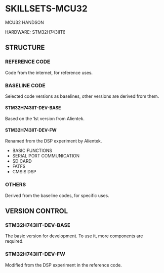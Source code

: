# SKILLSETS-MCU32
MCU32 HANDSON 

HARDWARE: STM32H743IIT6

## STRUCTURE

### REFERENCE CODE

Code from the internet, for reference uses.

### BASELINE CODE

Selected code versions as baselines, other versions are derived from them.

#### STM32H743IIT-DEV-BASE

Based on the 1st version from Alientek.

#### STM32H743IIT-DEV-FW

Renamed from the DSP experiment by Alientek.

- BASIC FUNCTIONS
- SERIAL PORT COMMUNICATION
- SD CARD
- FATFS
- CMSIS DSP

### OTHERS

Derived from the baseline codes, for specific uses.

## VERSION CONTROL

### STM32H743IIT-DEV-BASE

The basic version for development. To use it, more components are required.

### STM32H743IIT-DEV-FW 

Modified from the DSP experiment in the reference code.    